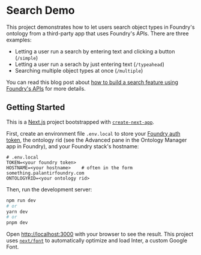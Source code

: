 # Search Demo
This project demonstrates how to let users search object types in Foundry's ontology from a third-party app that uses Foundry's APIs. There are three examples:
- Letting a user run a search by entering text and clicking a button (`/simple`)
- Letting a user run a serach by just entering text (`/typeahead`)
- Searching multiple object types at once (`/multiple`)

You can read this blog post about [how to build a search feature using Foundry's APIs](https://example.com) for more details.

## Getting Started
This is a [Next.js](https://nextjs.org/) project bootstrapped with [`create-next-app`](https://github.com/vercel/next.js/tree/canary/packages/create-next-app).

First, create an environment file `.env.local` to store your [Foundry auth token](https://www.palantir.com/docs/foundry/api/general/overview/authentication/#authentication-during-development), the ontology rid (see the Advanced pane in the Ontology Manager app in Foundry), and your Foundry stack's hostname:
```
# .env.local
TOKEN=<your foundry token>
HOSTNAME=<your hostname>    # often in the form something.palantirfoundry.com
ONTOLOGYRID=<your ontology rid>
```

Then, run the development server:

```bash
npm run dev
# or
yarn dev
# or
pnpm dev
```

Open [http://localhost:3000](http://localhost:3000) with your browser to see the result. This project uses [`next/font`](https://nextjs.org/docs/basic-features/font-optimization) to automatically optimize and load Inter, a custom Google Font.